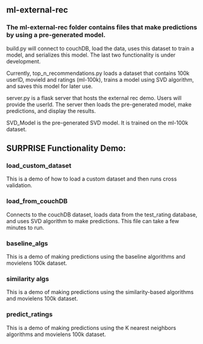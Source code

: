 ## ml-external-rec
### The ml-external-rec folder contains files that make predictions by using a pre-generated model.

build.py will connect to couchDB, load the data, uses this dataset to train a model, and serializes this model.
The last two functionality is under development.

Currently, top_n_recommendations.py loads a dataset that contains 100k userID, movieId and ratings (ml-100k), trains a model using SVD algorithm, and saves this model for later use.

server.py is a flask server that hosts the external rec demo.
Users will provide the userId. The server then loads the pre-generated model, make predictions, and display the results.

SVD_Model is the pre-generated SVD model. It is trained on the ml-100k dataset.


## SURPRISE Functionality Demo:
### load_custom_dataset
This is a demo of how to load a custom dataset and then runs cross validation.

### load_from_couchDB
Connects to the couchDB dataset, loads data from the test_rating database, and uses SVD algorithm to make predictions.
This file can take a few minutes to run.

### baseline_algs
This is a demo of making predictions using the baseline algorithms and movielens 100k dataset.

### similarity algs
This is a demo of making predictions using the similarity-based algorithms and movielens 100k dataset.

### predict_ratings
This is a demo of making predictions using the K nearest neighbors algorithms and movielens 100k dataset.
